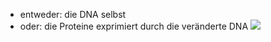 - entweder: die DNA selbst
- oder: die Proteine exprimiert durch die veränderte DNA 
![](Pasted%20image%2020240115101053.png)
